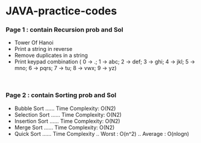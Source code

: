 # JAVA-practice-codes

<h3> Page 1 : contain Recursion prob and Sol</h3>
<ul>
  <li> Tower Of Hanoi</li>
  <li> Print a string in reverse</li>
  <li> Remove duplicates in a string </li>
  <li> Print keypad combination
( 0 -> .; 1 -> abc; 2 -> def; 3 -> ghi; 4 -> jkl; 5 -> mno; 6 -> pqrs; 7 -> tu; 8 -> vwx; 9 -> yz) </li>
</ul>

<br>

<h3> Page 2 : contain Sorting prob and Sol</h3>
<ul>
  <li> Bubble Sort  ...... Time Complexity: O(N2) </li>
  <li> Selection Sort  ...... Time Complexity: O(N2) </li>
  <li> Insertion Sort  ...... Time Complexity: O(N2) </li>
  <li> Merge Sort  ...... Time Complexity: O(N2) </li>
  <li> Quick Sort  ...... Time Complexity .. Worst : O(n^2) .. Average : O(nlogn) </li>
</ul>
